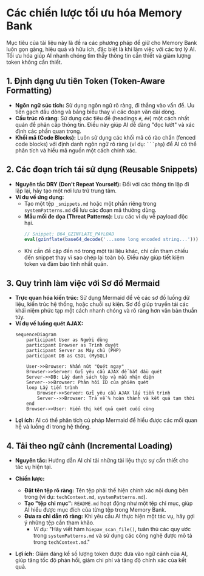 # Các chiến lược tối ưu hóa Memory Bank

Mục tiêu của tài liệu này là đề ra các phương pháp để giữ cho Memory Bank luôn gọn gàng, hiệu quả và hữu ích, đặc biệt là khi làm việc với các trợ lý AI. Tối ưu hóa giúp AI nhanh chóng tìm thấy thông tin cần thiết và giảm lượng token không cần thiết.

## 1. Định dạng ưu tiên Token (Token-Aware Formatting)

- **Ngôn ngữ súc tích:** Sử dụng ngôn ngữ rõ ràng, đi thẳng vào vấn đề. Ưu tiên gạch đầu dòng và bảng biểu thay vì các đoạn văn dài dòng.
- **Cấu trúc rõ ràng:** Sử dụng các tiêu đề (headings `#`, `##`) một cách nhất quán để phân cấp thông tin. Điều này giúp AI dễ dàng "đọc lướt" và xác định các phần quan trọng.
- **Khối mã (Code Blocks):** Luôn sử dụng các khối mã có rào chắn (fenced code blocks) với định danh ngôn ngữ rõ ràng (ví dụ: ` ```php `) để AI có thể phân tích và hiểu mã nguồn một cách chính xác.

## 2. Các đoạn trích tái sử dụng (Reusable Snippets)

- **Nguyên tắc DRY (Don't Repeat Yourself):** Đối với các thông tin lặp đi lặp lại, hãy tạo một nơi lưu trữ trung tâm.
- **Ví dụ về ứng dụng:**
  - Tạo một tệp `_snippets.md` hoặc một phần riêng trong `systemPatterns.md` để lưu các đoạn mã thường dùng.
  - **Mẫu mối đe dọa (Threat Patterns):** Lưu các ví dụ về payload độc hại.
    ```php
    // Snippet: B64_GZINFLATE_PAYLOAD
    eval(gzinflate(base64_decode('...some long encoded string...')));
    ```
  - Khi cần đề cập đến nó trong một tài liệu khác, chỉ cần tham chiếu đến snippet thay vì sao chép lại toàn bộ. Điều này giúp tiết kiệm token và đảm bảo tính nhất quán.

## 3. Quy trình làm việc với Sơ đồ Mermaid

- **Trực quan hóa kiến trúc:** Sử dụng Mermaid để vẽ các sơ đồ luồng dữ liệu, kiến trúc hệ thống, hoặc chuỗi sự kiện. Sơ đồ giúp truyền tải các khái niệm phức tạp một cách nhanh chóng và rõ ràng hơn văn bản thuần túy.
- **Ví dụ về luồng quét AJAX:**
  ```mermaid
  sequenceDiagram
      participant User as Người dùng
      participant Browser as Trình duyệt
      participant Server as Máy chủ (PHP)
      participant DB as CSDL (MySQL)

      User->>Browser: Nhấn nút "Quét ngay"
      Browser->>Server: Gửi yêu cầu AJAX để bắt đầu quét
      Server->>DB: Lấy danh sách tệp và mẫu nhận diện
      Server-->>Browser: Phản hồi ID của phiên quét
      loop Lấy tiến trình
          Browser->>Server: Gửi yêu cầu AJAX lấy tiến trình
          Server-->>Browser: Trả về % hoàn thành và kết quả tạm thời
      end
      Browser->>User: Hiển thị kết quả quét cuối cùng
  ```
- **Lợi ích:** AI có thể phân tích cú pháp Mermaid để hiểu được các mối quan hệ và luồng đi trong hệ thống.

## 4. Tải theo ngữ cảnh (Incremental Loading)

- **Nguyên tắc:** Hướng dẫn AI chỉ tải những tài liệu thực sự cần thiết cho tác vụ hiện tại.
- **Chiến lược:**
  - **Đặt tên tệp rõ ràng:** Tên tệp phải thể hiện chính xác nội dung bên trong (ví dụ: `techContext.md`, `systemPatterns.md`).
  - **Tạo "tệp chỉ mục":** `README.md` hoạt động như một tệp chỉ mục, giúp AI hiểu được mục đích của từng tệp trong Memory Bank.
  - **Đưa ra chỉ dẫn rõ ràng:** Khi yêu cầu AI thực hiện một tác vụ, hãy gợi ý những tệp cần tham khảo.
    - *Ví dụ:* "Hãy viết hàm `hiepav_scan_file()`, tuân thủ các quy ước trong `systemPatterns.md` và sử dụng các công nghệ được mô tả trong `techContext.md`."

- **Lợi ích:** Giảm đáng kể số lượng token được đưa vào ngữ cảnh của AI, giúp tăng tốc độ phản hồi, giảm chi phí và tăng độ chính xác của kết quả. 